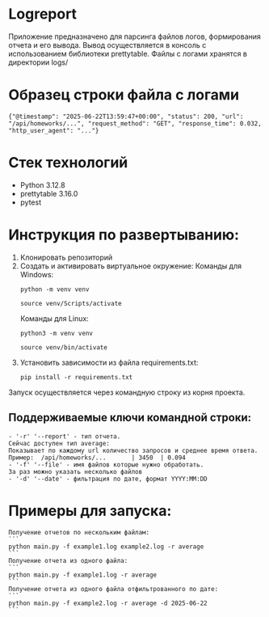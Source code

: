 # Logreport
Приложение предназначено для парсинга файлов логов, формирования отчета и его вывода. Вывод осуществляется в консоль с использованием библиотеки prettytable.
Файлы с логами хранятся в директории logs/

# Образец строки файла с логами
```
{"@timestamp": "2025-06-22T13:59:47+00:00", "status": 200, "url": "/api/homeworks/...", "request_method": "GET", "response_time": 0.032, "http_user_agent": "..."}
```

# Стек технологий

- Python 3.12.8
- prettytable 3.16.0
- pytest

# Инструкция по развертыванию:
1. Клонировать репозиторий
2. Создать и активировать виртуальное окружение:
    Команды для Windows:
    ```
    python -m venv venv
    ```
    ```
    source venv/Scripts/activate
    ```
    Команды для Linux:
    ```
    python3 -m venv venv
    ```
    ```
    source venv/bin/activate
    ```
3. Установить зависимости из файла requirements.txt:
   ```
   pip install -r requirements.txt
   ```

Запуск осуществляется через командную строку из корня проекта.
## Поддерживаемые ключи командной строки:
    - '-r' '--report' - тип отчета.
    Сейчас доступен тип average:
    Показывает по каждому url количество запросов и среднее время ответа. Пример:  /api/homeworks/...       | 3450  | 0.094
    - '-f' '--file' - имя файлов которые нужно обработать. 
    За раз можно указать несколько файлов
    - '-d' '--date' - фильтрация по дате, формат YYYY:MM:DD

# Примеры для запуска:
    Получение отчетов по нескольким файлам:
    ```
    python main.py -f example1.log example2.log -r average
    ```
    Получение отчета из одного файла:
    ```
    python main.py -f example1.log -r average
    ```
    Получение отчета из одного файла отфильтрованного по дате:
    ```
    python main.py -f example2.log -r average -d 2025-06-22
    ```
